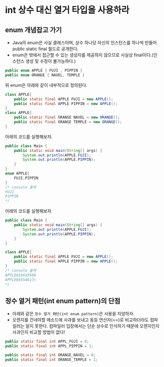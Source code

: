 # int 상수 대신 열거 타입을 사용하라


## enum 개념잡고 가기
- Java의 enum은 사실 클래스이며, 상수 하나당 자신의 인스턴스를 하나씩 만들어 public static final 필드로 공개한다.
- enum은 밖에서 접근할 수 있는 생성자를 제공하지 않으므로  사실상 final이다.(인스턴스 생성 및 수정이 불가능하다.)
```java
public enum APPLE { FUJI , PIPPIN }
public enum ORANGE { NAVEL, TEMPLE }
```

위 enum은 아래와 같이 내부적으로 정의된다.
```java
class APPLE{
    public static final APPLE FUJI = new APPLE();
    public static final APPLE PIPPIN = new APPLE();
}
class APPLE{
    public static final ORANGE NAVEL = new ORANGE();
    public static final ORANGE TEMPLE = new ORANGE();
}
```
아래의 코드를 실행해보자.
```java
public class Main {
    public static void main(String[] args) {
        System.out.println(APPLE.FUJI);
        System.out.println(APPLE.PIPPIN);
    }
}
enum APPLE{
    FUJI,PIPPIN
}
/* console 출력
FUJI
PIPPIN
*/
```
아래의 코드를 실행해보자
```java
public class Main {
    public static void main(String[] args) {
        System.out.println(APPLE.FUJI);
        System.out.println(APPLE.PIPPIN);
    }
}

class APPLE{
    public static final APPLE FUJI = new APPLE();
    public static final APPLE PIPPIN = new APPLE();
}
/* console 출력
APPLE@1b6d3586
APPLE@4554617c
*/
```

## 정수 열거 패턴(int enum pattern)의 단점
- 아래와 같은 `정수 열거 패턴(int enum pattern)`은 사용을 지양하자.
- 오렌지를 건네야할 메소드에 사과를 보내고 동등 연산자(==)로 비교하더라도 컴파일러는 알지 못한다. 컴파일러 입장에서는 단순 상수로 인식하기 때문에 오렌지인지 사과인지 비교할 방법이 없다!
```java
public static final int APPL_FUJI = 0;
public static final int APPL_PIPPIN = 1;

public static final int ORANGE_NAVEL = 0;
public static final int ORANGE_TEMPLE = 1;
```


